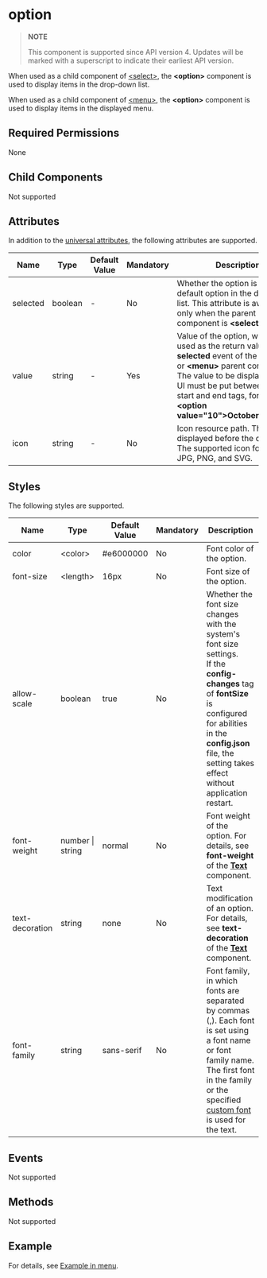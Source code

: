 # option

>  **NOTE**
>
>  This component is supported since API version 4. Updates will be marked with a superscript to indicate their earliest API version.

When used as a child component of [\<select>](js-components-basic-select.md), the **\<option>** component is used to display items in the drop-down list.


When used as a child component of [\<menu>](js-components-basic-menu.md), the **\<option>** component is used to display items in the displayed menu.


## Required Permissions

None


## Child Components

Not supported


## Attributes

In addition to the [universal attributes](js-components-common-attributes.md), the following attributes are supported.

| Name      | Type     | Default Value | Mandatory  | Description                                      |
| -------- | ------- | ---- | ---- | ---------------------------------------- |
| selected | boolean | -    | No   | Whether the option is the default option in the drop-down list. This attribute is available only when the parent component is **\<select>**.         |
| value    | string  | -    | Yes   | Value of the option, which is used as the return value of the **selected** event of the **\<select>** or **\<menu>** parent component.<br>The value to be displayed on the UI must be put between the start and end tags, for example,<br>**\<option value="10">October\</option>**. |
| icon     | string  | -    | No   | Icon resource path. This icon is displayed before the option text. The supported icon formats are JPG, PNG, and SVG.    |


## Styles

The following styles are supported.

| Name             | Type                        | Default Value       | Mandatory  | Description                                      |
| --------------- | -------------------------- | ---------- | ---- | ---------------------------------------- |
| color           | &lt;color&gt;              | \#e6000000 | No   | Font color of the option.                               |
| font-size       | &lt;length&gt;             | 16px       | No   | Font size of the option.                               |
| allow-scale     | boolean                    | true       | No   | Whether the font size changes with the system's font size settings.<br>If the **config-changes** tag of **fontSize** is configured for abilities in the **config.json** file, the setting takes effect without application restart.|
| font-weight     | number \| string | normal     | No   | Font weight of the option. For details, see **font-weight** of the [**Text**](js-components-basic-text.md#styles) component. |
| text-decoration | string                     | none       | No   | Text modification of an option. For details, see **text-decoration** of the [**Text**](js-components-basic-text.md#styles) component. |
| font-family     | string                     | sans-serif | No   | Font family, in which fonts are separated by commas (,). Each font is set using a font name or font family name. The first font in the family or the specified [custom font](js-components-common-customizing-font.md) is used for the text.|


## Events

Not supported


## Methods

Not supported


## Example

For details, see [Example in menu](js-components-basic-menu.md#example).
